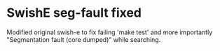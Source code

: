 # SwishE seg-fault fixed

Modified original swish-e to fix failing 'make test' and more importantly "Segmentation fault (core dumped)" while searching.
